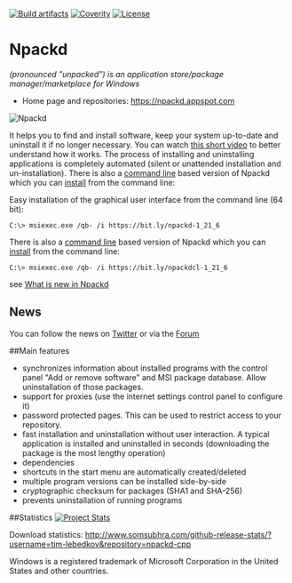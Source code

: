 ﻿[![Build artifacts](https://ci.appveyor.com/api/projects/status/github/tim-lebedkov/npackd-cpp)](https://ci.appveyor.com/project/tim-lebedkov/npackd-cpp)
[![Coverity](https://scan.coverity.com/projects/4151/badge.svg?flat=1)](https://scan.coverity.com/projects/4151?tab=overview)
[![License](http://img.shields.io/badge/license-GPL%203.0-blue.svg?style=flat)](http://choosealicense.com/licenses/gpl-3.0/)

# Npackd

_(pronounced "unpacked") is an application store/package manager/marketplace for Windows_

* Home page and repositories: https://npackd.appspot.com

![Npackd](http://npackd.appspot.com/Npackd.png)

It helps you to find and install software, keep your system up-to-date and uninstall it if no longer necessary. You can watch [this short video](https://www.youtube.com/watch?v=ZLJ8sv6siKQ) to better understand how it works. The process of installing and uninstalling applications is completely automated (silent or unattended installation and un-installation). There is also a [command line](https://github.com/tim-lebedkov/npackd/wiki/CommandLine) based version of Npackd which you can [install](https://github.com/tim-lebedkov/npackd/wiki/CommandLineInstallation) from the command line: 

Easy installation of the graphical user interface from the command line (64 bit):

```Batchfile
C:\> msiexec.exe /qb- /i https://bit.ly/npackd-1_21_6
```

There is also a [command line](https://github.com/tim-lebedkov/npackd/wiki/CommandLine) based version of Npackd which you can [install](https://github.com/tim-lebedkov/npackd/wiki/CommandLineInstallation) from the command line: 

```Batchfile
C:\> msiexec.exe /qb- /i https://bit.ly/npackdcl-1_21_6
```

see [What is new in Npackd](https://github.com/tim-lebedkov/npackd/wiki/ChangeLog)

## News
You can follow the news on [Twitter](http://twitter.com/Npackd) or via the [Forum](https://groups.google.com/forum/#!forum/npackd)

##Main features
  * synchronizes information about installed programs with the control panel "Add or remove software" and MSI package database. Allow uninstallation of those packages. 
  * support for proxies (use the internet settings control panel to configure it)
  * password protected pages. This can be used to restrict access to your repository.
  * fast installation and uninstallation without user interaction. A typical application is installed and uninstalled in seconds (downloading the package is the most lengthy operation)
  * dependencies
  * shortcuts in the start menu are automatically created/deleted
  * multiple program versions can be installed side-by-side
  * cryptographic checksum for packages (SHA1 and SHA-256)
  * prevents uninstallation of running programs

##Statistics
[![Project Stats](https://www.openhub.net/p/windows-package-manager/widgets/project_thin_badge.gif)](https://www.openhub.net/p/windows-package-manager)

Download statistics: http://www.somsubhra.com/github-release-stats/?username=tim-lebedkov&repository=npackd-cpp

Windows is a registered trademark of Microsoft Corporation in the United States and other countries.

